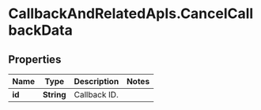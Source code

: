 # CallbackAndRelatedApIs.CancelCallbackData

## Properties
Name | Type | Description | Notes
------------ | ------------- | ------------- | -------------
**id** | **String** | Callback ID. | 


